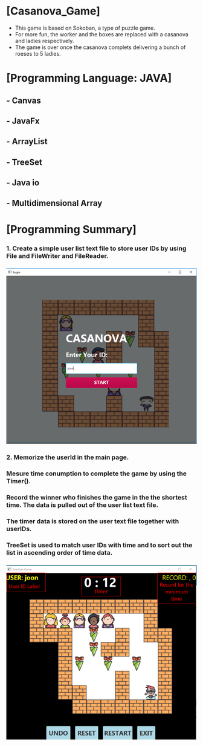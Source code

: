 # [Casanova_Game]
  - This game is based on Sokoban, a type of puzzle game.
  - For more fun, the worker and the boxes are replaced with a casanova and ladies respectively.
  - The game is over once the casanova complets delivering a bunch of roeses to 5 ladies. 

# [Programming Language: JAVA]
  ## - Canvas
  ## - JavaFx
  ## - ArrayList
  ## - TreeSet
  ## - Java io
  ## - Multidimensional Array

# [Programming Summary]
### 1. Create a simple user list text file to store user IDs by using File and FileWriter and FileReader.
### ![Login Page](/images/c1.PNG)

### 2. Memorize the userId in the main page. 
###    Mesure time conumption to complete the game by using the Timer().
###    Record the winner who finishes the game in the the shortest time. The data is pulled out of the user list text file.
###    The timer data is stored on the user text file together with userIDs. 
###    TreeSet is used to match user IDs with time and to sort out the list in ascending order of time data.
### ![Main game page](/images/c2.PNG)




  
  
 
